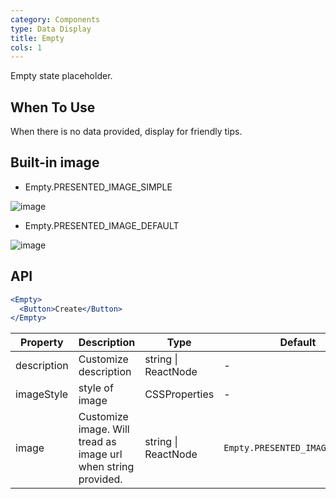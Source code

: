```yaml
---
category: Components
type: Data Display
title: Empty
cols: 1
---
```


Empty state placeholder.

## When To Use

When there is no data provided, display for friendly tips.


## Built-in image

+ Empty.PRESENTED_IMAGE_SIMPLE

![image](https://user-images.githubusercontent.com/507615/54591679-b0ceb580-4a65-11e9-925c-ad15b4eae93d.png)


+ Empty.PRESENTED_IMAGE_DEFAULT

![image](https://user-images.githubusercontent.com/507615/54591670-ac0a0180-4a65-11e9-846c-e55ffce0fe7b.png)

## API

```jsx
<Empty>
  <Button>Create</Button>
</Empty>
```

| Property | Description | Type | Default |
| -------- | ----------- | ---- | ------- |
| description | Customize description | string \| ReactNode | - |
| imageStyle | style of image |  CSSProperties | - |
| image | Customize image. Will tread as image url when string provided. | string \| ReactNode | `Empty.PRESENTED_IMAGE_DEFAULT` |
